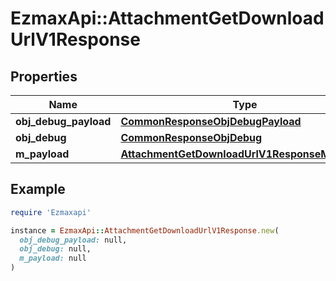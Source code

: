 # EzmaxApi::AttachmentGetDownloadUrlV1Response

## Properties

| Name | Type | Description | Notes |
| ---- | ---- | ----------- | ----- |
| **obj_debug_payload** | [**CommonResponseObjDebugPayload**](CommonResponseObjDebugPayload.md) |  |  |
| **obj_debug** | [**CommonResponseObjDebug**](CommonResponseObjDebug.md) |  | [optional] |
| **m_payload** | [**AttachmentGetDownloadUrlV1ResponseMPayload**](AttachmentGetDownloadUrlV1ResponseMPayload.md) |  |  |

## Example

```ruby
require 'Ezmaxapi'

instance = EzmaxApi::AttachmentGetDownloadUrlV1Response.new(
  obj_debug_payload: null,
  obj_debug: null,
  m_payload: null
)
```

